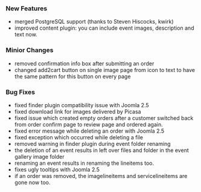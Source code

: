 ### New Features
- merged PostgreSQL support (thanks to Steven Hiscocks, kwirk)
- improved content plugin: you can include event images, description and text now. 

### Minior Changes
- removed confirmation info box after submitting an order
- changed add2cart button on single image page from icon to text to have the same pattern for this button on every page

### Bug Fixes
- fixed finder plugin compatibility issue with Joomla 2.5
- fixed download link for images delivered by Picasa
- fixed issue which created empty orders after a customer switched back from order confirm page to review page and ordered again.
- fixed error message while deleting an order with Joomla 2.5
- fixed exception which occurred while deleting a file
- removed warning in finder plugin during event folder renaming
- the deletion of an event results in left over files and folder in the event gallery image folder
- renaming an event results in renaming the lineitems too.
- fixes ugly tooltips with Joomla 2.5
- if an order was removed, the imagelineitems and servicelineitems are gone now too.